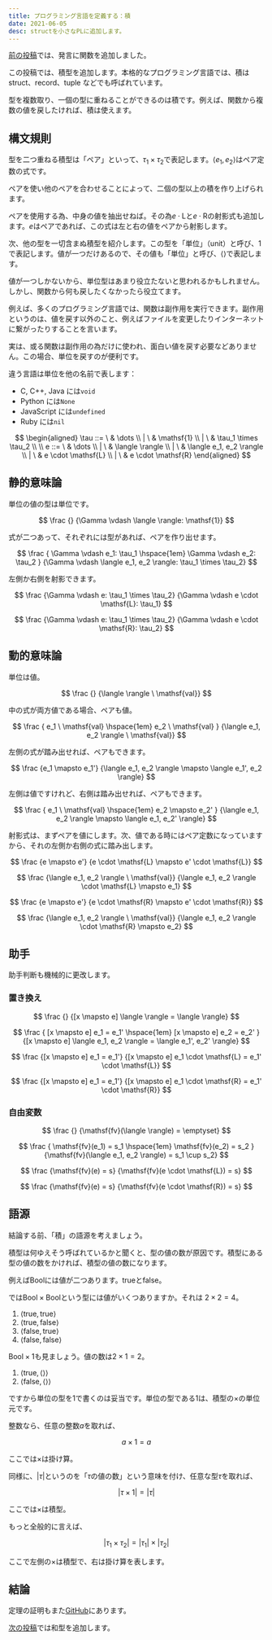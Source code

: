 ```yaml
---
title: プログラミング言語を定義する：積
date: 2021-06-05
desc: structを小さなPLに追加します。
---
```


[前の投稿][prev]では、発言に関数を追加しました。

この投稿では、積型を追加します。本格的なプログラミング言語では、積は struct、record、tuple などでも呼ばれています。

型を複数取り、一個の型に重ねることができるのは積です。例えば、関数から複数の値を戻したければ、積は使えます。

## 構文規則

型を二つ重ねる積型は「ペア」といって、$\tau_1 \times \tau_2$で表記します。$\langle e_1, e_2 \rangle$はペア定数の式です。

ペアを使い他のペアを合わせることによって、二個の型以上の積を作り上げられます。

ペアを使用する為、中身の値を抽出せねば。その為$e \cdot \mathsf{L}$と$e \cdot \mathsf{R}$の射影式も追加します。$e$はペアであれば、この式は左と右の値をペアから射影します。

次、他の型を一切含まぬ積型を紹介します。この型を「単位」（unit）と呼び、$\mathsf{1}$で表記します。値が一つだけあるので、その値も「単位」と呼び、$\langle \rangle$で表記します。

値が一つしかないから、単位型はあまり役立たないと思われるかもしれません。しかし、関数から何も戻したくなかったら役立てます。

例えば、多くのプログラミング言語では、関数は副作用を実行できます。副作用というのは、値を戻す以外のこと、例えばファイルを変更したりインターネットに繋がったりすることを言います。

実は、或る関数は副作用の為だけに使われ、面白い値を戻す必要などありません。この場合、単位を戻すのが便利です。

違う言語は単位を他の名前で表します：

- C, C++, Java には`void`
- Python には`None`
- JavaScript には`undefined`
- Ruby には`nil`

$$
\begin{aligned}
\tau
::=  \ & \dots
\\ | \ & \mathsf{1}
\\ | \ & \tau_1 \times \tau_2
\\
\\
e
::=  \ & \dots
\\ | \ & \langle \rangle
\\ | \ & \langle e_1, e_2 \rangle
\\ | \ & e \cdot \mathsf{L}
\\ | \ & e \cdot \mathsf{R}
\end{aligned}
$$

## 静的意味論

単位の値の型は単位です。

$$
\frac
  {}
  {\Gamma \vdash \langle \rangle: \mathsf{1}}
$$

式が二つあって、それぞれには型があれば、ペアを作り出せます。

$$
\frac
  {
    \Gamma \vdash e_1: \tau_1 \hspace{1em}
    \Gamma \vdash e_2: \tau_2
  }
  {\Gamma \vdash \langle e_1, e_2 \rangle: \tau_1 \times \tau_2}
$$

左側か右側を射影できます。

$$
\frac
  {\Gamma \vdash e: \tau_1 \times \tau_2}
  {\Gamma \vdash e \cdot \mathsf{L}: \tau_1}
$$

$$
\frac
  {\Gamma \vdash e: \tau_1 \times \tau_2}
  {\Gamma \vdash e \cdot \mathsf{R}: \tau_2}
$$

## 動的意味論

単位は値。

$$
\frac
  {}
  {\langle \rangle \ \mathsf{val}}
$$

中の式が両方値である場合、ペアも値。

$$
\frac
  {
    e_1 \ \mathsf{val} \hspace{1em}
    e_2 \ \mathsf{val}
  }
  {\langle e_1, e_2 \rangle \ \mathsf{val}}
$$

左側の式が踏み出せれば、ペアもできます。

$$
\frac
  {e_1 \mapsto e_1'}
  {\langle e_1, e_2 \rangle \mapsto \langle e_1', e_2 \rangle}
$$

左側は値ですけれど、右側は踏み出せれば、ペアもできます。

$$
\frac
  {
    e_1 \ \mathsf{val} \hspace{1em}
    e_2 \mapsto e_2'
  }
  {\langle e_1, e_2 \rangle \mapsto \langle e_1, e_2' \rangle}
$$

射影式は、まずペアを値にします。次、値である時にはペア定数になっていますから、それの左側か右側の式に踏み出します。

$$
\frac
  {e \mapsto e'}
  {e \cdot \mathsf{L} \mapsto e' \cdot \mathsf{L}}
$$

$$
\frac
  {\langle e_1, e_2 \rangle \ \mathsf{val}}
  {\langle e_1, e_2 \rangle \cdot \mathsf{L} \mapsto e_1}
$$

$$
\frac
  {e \mapsto e'}
  {e \cdot \mathsf{R} \mapsto e' \cdot \mathsf{R}}
$$

$$
\frac
  {\langle e_1, e_2 \rangle \ \mathsf{val}}
  {\langle e_1, e_2 \rangle \cdot \mathsf{R} \mapsto e_2}
$$

## 助手

助手判断も機械的に更改します。

### 置き換え

$$
\frac
  {}
  {[x \mapsto e] \langle \rangle = \langle \rangle}
$$

$$
\frac
  {
    [x \mapsto e] e_1 = e_1' \hspace{1em}
    [x \mapsto e] e_2 = e_2'
  }
  {[x \mapsto e] \langle e_1, e_2 \rangle = \langle e_1', e_2' \rangle}
$$

$$
\frac
  {[x \mapsto e] e_1 = e_1'}
  {[x \mapsto e] e_1 \cdot \mathsf{L} = e_1' \cdot \mathsf{L}}
$$

$$
\frac
  {[x \mapsto e] e_1 = e_1'}
  {[x \mapsto e] e_1 \cdot \mathsf{R} = e_1' \cdot \mathsf{R}}
$$

### 自由変数

$$
\frac
  {}
  {\mathsf{fv}(\langle \rangle) = \emptyset}
$$

$$
\frac
  {
    \mathsf{fv}(e_1) = s_1 \hspace{1em}
    \mathsf{fv}(e_2) = s_2
  }
  {\mathsf{fv}(\langle e_1, e_2 \rangle) = s_1 \cup s_2}
$$

$$
\frac
  {\mathsf{fv}(e) = s}
  {\mathsf{fv}(e \cdot \mathsf{L}) = s}
$$

$$
\frac
  {\mathsf{fv}(e) = s}
  {\mathsf{fv}(e \cdot \mathsf{R}) = s}
$$

## 語源

結論する前、「積」の語源を考えましょう。

積型は何ゆえそう呼ばれているかと聞くと、型の値の数が原因です。積型にある型の値の数をかければ、積型の値の数になります。

例えば$\mathsf{Bool}$には値が二つあります。$\mathsf{true}$と$\mathsf{false}$。

では$\mathsf{Bool} \times \mathsf{Bool}$という型には値がいくつありますか。それは $2 \times 2 = 4$。

1. $\langle \mathsf{true}, \mathsf{true} \rangle$
1. $\langle \mathsf{true}, \mathsf{false} \rangle$
1. $\langle \mathsf{false}, \mathsf{true} \rangle$
1. $\langle \mathsf{false}, \mathsf{false} \rangle$

$\mathsf{Bool} \times \mathsf{1}$も見ましょう。値の数は$2 \times 1 = 2$。

1. $\langle \mathsf{true}, \langle \rangle \rangle$
1. $\langle \mathsf{false}, \langle \rangle \rangle$

ですから単位の型を$\mathsf{1}$で書くのは妥当です。単位の型である$\mathsf{1}$は、積型の$\times$の単位元です。

整数なら、任意の整数$a$を取れば、

$$a \times 1 = a$$

ここでは$\times$は掛け算。

同様に、$|\tau|$というのを「$\tau$の値の数」という意味を付け、任意な型$\tau$を取れば、

$$|\tau \times \mathsf{1}| = |\tau|$$

ここでは$\times$は積型。

もっと全般的に言えば、

$$|\tau_1 \times \tau_2| = |\tau_1| \times |\tau_2|$$

ここで左側の$\times$は積型で、右は掛け算を表します。

## 結論

定理の証明もまた[GitHub][proofs]にあります。

[次の投稿][next]では和型を追加します。

[prev]: /ja/posts/define-pl-02/
[next]: /ja/posts/define-pl-04/
[proofs]: https://github.com/azdavis/hatsugen/tree/part-03
